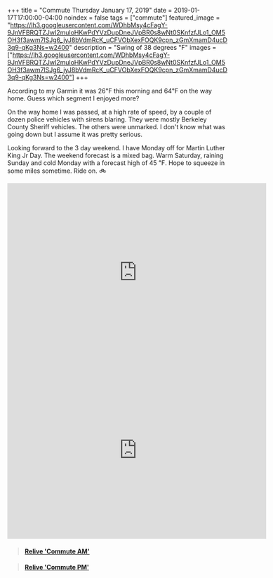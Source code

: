 +++
title =  "Commute Thursday January 17, 2019"
date = 2019-01-17T17:00:00-04:00
noindex = false
tags = ["commute"]
featured_image = "https://lh3.googleusercontent.com/WDhbMsy4cFagY-9JnVFBRQTZJwI2muloHKwPdYVzDupDneJVpBR0s8wNt0SKnfzfJLo1_OM5OH3f3awm7lSJg6_jyJ8bVdmRcK_uCFVObXexFOQK9cpn_zGmXmamD4ucD3q9-qKg3Ns=w2400"
description = "Swing of 38 degrees ℉"
images = ["https://lh3.googleusercontent.com/WDhbMsy4cFagY-9JnVFBRQTZJwI2muloHKwPdYVzDupDneJVpBR0s8wNt0SKnfzfJLo1_OM5OH3f3awm7lSJg6_jyJ8bVdmRcK_uCFVObXexFOQK9cpn_zGmXmamD4ucD3q9-qKg3Ns=w2400"]
+++

According to my Garmin it was 26℉ this morning and 64℉ on the way home. Guess which segment I enjoyed more?

On the way home I was passed, at a high rate of speed, by a couple of dozen police vehicles with sirens blaring. They were mostly Berkeley County Sheriff vehicles. The others were unmarked. I don't know what was going down but I assume it was pretty serious.

Looking forward to the 3 day weekend. I have Monday off for Martin Luther King Jr Day. The weekend forecast is a mixed bag. Warm Saturday, raining Sunday and cold Monday with a forecast high of 45 ℉. Hope to squeeze in some miles sometime. Ride on. 🚲


<iframe height='405' width='590' frameborder='0' allowtransparency='true' scrolling='no' src='https://www.strava.com/activities/2084473771/embed/f37f827c1451a5c64a7512343ff40602d3d2e9e3'></iframe>

<iframe height='405' width='590' frameborder='0' allowtransparency='true' scrolling='no' src='https://www.strava.com/activities/2085757538/embed/dc51f8cdc63049016e89e8098d45d23119152ba2'></iframe>

<blockquote class="embedly-card" data-card-controls="0" data-card-key="f1631a41cb254ca5b035dc5747a5bd75"><h4><a href="https://www.relive.cc/view/2084473771?r=embed-site">Relive 'Commute AM'</a></h4></blockquote>
        <script async src="https://cdn.embedly.com/widgets/platform.js" charset="UTF-8"></script>

<blockquote class="embedly-card" data-card-controls="0" data-card-key="f1631a41cb254ca5b035dc5747a5bd75"><h4><a href="https://www.relive.cc/view/2085757538?r=embed-site">Relive 'Commute PM'</a></h4></blockquote>
        <script async src="https://cdn.embedly.com/widgets/platform.js" charset="UTF-8"></script>
